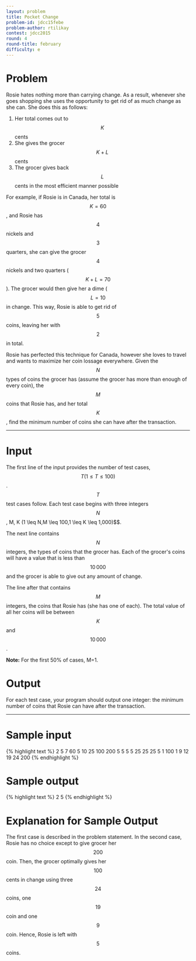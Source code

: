 ```yaml
---
layout: problem
title: Pocket Change
problem-id: jdcc15febe
problem-author: rtilikay
contest: jdcc2015
round: 4
round-title: february
difficulty: e
---
```


# Problem
Rosie hates nothing more than carrying change. As a result, whenever she goes shopping she uses the opportunity to get rid of as much change as she can. She does this as follows:

1. Her total comes out to $$K$$ cents
2. She gives the grocer $$K + L$$ cents
3. The grocer gives back $$L$$ cents in the most efficient manner possible

For example, if Rosie is in Canada, her total is $$K=60$$, and Rosie has $$4$$ nickels and $$3$$ quarters, she can give the grocer $$4$$ nickels and two quarters ($$K+L=70$$). The grocer would then give her a dime ($$L=10$$ in change. This way, Rosie is able to get rid of $$5$$ coins, leaving her with $$2$$ in total.

Rosie has perfected this technique for Canada, however she loves to travel and wants to maximize her coin lossage everywhere. Given the $$N$$ types of coins the grocer has (assume the grocer has more than enough of every coin), the $$M$$ coins that Rosie has, and her total $$K$$, find the minimum number of coins she can have after the transaction.

---

# Input
The first line of the input provides the number of test cases, $$T (1 \leq T \leq 100)$$. $$T$$ test cases follow. Each test case begins with three integers $$N$$, M, K (1 \leq N,M \leq 100,1 \leq K \leq 1\,000)$$.

The next line contains $$N$$ integers, the types of coins that the grocer has. Each of the grocer's coins will have a value that is less than $$10\,000$$ and the grocer is able to give out any amount of change.

The line after that contains $$M$$ integers, the coins that Rosie has (she has one of each). The total value of all her coins will be between $$K$$ and $$10\,000$$.

**Note:** For the first 50% of cases, M=1.

# Output
For each test case, your program should output one integer: the minimum number of coins that Rosie can have after the transaction.

---

# Sample input
{% highlight text %}
2
5 7 60
5 10 25 100 200
5 5 5 5 25 25 25
5 1 100
1 9 12 19 24
200
{% endhighlight %}


# Sample output
{% highlight text %}
2
5
{% endhighlight %}

# Explanation for Sample Output
The first case is described in the problem statement. In the second case, Rosie has no choice except to give grocer her $$200$$ coin. Then, the grocer optimally gives her $$100$$ cents in change using three $$24$$ coins, one $$19$$ coin and one $$9$$ coin. Hence, Rosie is left with $$5$$ coins.
